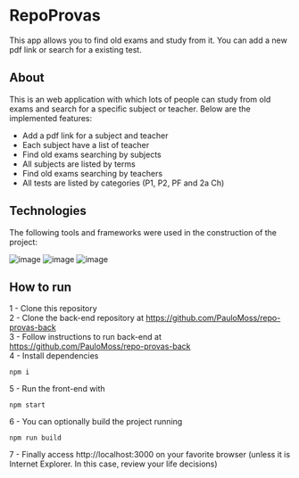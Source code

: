 # RepoProvas

This app allows you to find old exams and study from it. You can add a new pdf link or search for a existing test.

## About

This is an web application with which lots of people can study from old exams and search for a specific subject or teacher. Below are the implemented features:

- Add a pdf link for a subject and teacher
- Each subject have a list of teacher
- Find old exams searching by subjects
- All subjects are listed by terms
- Find old exams searching by teachers
- All tests are listed by categories (P1, P2, PF and 2a Ch)

## Technologies

The following tools and frameworks were used in the construction of the project:

![image](https://camo.githubusercontent.com/76fbcc2b8eda3d26d881c9719074ec0af04410fdc2fb02438ffb72535046fb6b/68747470733a2f2f696d672e736869656c64732e696f2f62616467652f72656163742d6170702532302d2532333230323332612e7376673f267374796c653d666f722d7468652d626164676526636f6c6f723d363064646639266c6f676f3d7265616374266c6f676f436f6c6f723d253233363144414642)
![image](https://img.shields.io/badge/styled--components-DB7093?style=for-the-badge&logo=styled-components&logoColor=white)
![image](https://camo.githubusercontent.com/02621d023c99135970b1abbfe932b6a6a0b2e42aaebedae5f8299fd88d9ce029/68747470733a2f2f696d672e736869656c64732e696f2f62616467652f6178696f732532302d2532333230323332612e7376673f267374796c653d666f722d7468652d626164676526636f6c6f723d696e666f726d6174696f6e616c)

## How to run

1 - Clone this repository </br>
2 - Clone the back-end repository at https://github.com/PauloMoss/repo-provas-back </br>
3 - Follow instructions to run back-end at https://github.com/PauloMoss/repo-provas-back </br>
4 - Install dependencies </br>
```
npm i
```
5 - Run the front-end with </br>
```
npm start
```
6 - You can optionally build the project running </br>
```
npm run build
```
7 - Finally access http://localhost:3000 on your favorite browser (unless it is Internet Explorer. In this case, review your life decisions)
